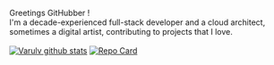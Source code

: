 Greetings GitHubber !  <br/>
I'm a decade-experienced full-stack developer and a cloud architect, sometimes a digital artist, contributing to projects that I love.<br/><br>
[![Varulv github stats](https://anasgamrani.vercel.app/api?username=Varulv1997&theme=synthwave&show_icons=true)](https://github.com/Varulv1997/github-readme-stats)
[![Repo Card](https://anasgamrani.vercel.app/api?username=Varulv1997&repo=glassfish&theme=jolly)](https://github.com/Varulv1997/github-readme-stats)
